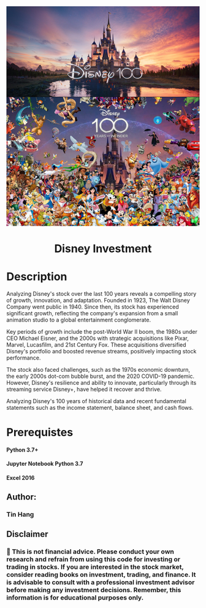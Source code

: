 <div style="text-align: center;"><img src="Disney100Years.PNG"></div><h1 align="center">Disney Investment</h1>

# Description
Analyzing Disney's stock over the last 100 years reveals a compelling story of growth, innovation, and adaptation. Founded in 1923, The Walt Disney Company went public in 1940. Since then, its stock has experienced significant growth, reflecting the company's expansion from a small animation studio to a global entertainment conglomerate.

Key periods of growth include the post-World War II boom, the 1980s under CEO Michael Eisner, and the 2000s with strategic acquisitions like Pixar, Marvel, Lucasfilm, and 21st Century Fox. These acquisitions diversified Disney's portfolio and boosted revenue streams, positively impacting stock performance.

The stock also faced challenges, such as the 1970s economic downturn, the early 2000s dot-com bubble burst, and the 2020 COVID-19 pandemic. However, Disney's resilience and ability to innovate, particularly through its streaming service Disney+, have helped it recover and thrive.  

Analyzing Disney's 100 years of historical data and recent fundamental statements such as the income statement, balance sheet, and cash flows.

# Prerequistes

#### Python 3.7+

#### Jupyter Notebook Python 3.7  

#### Excel 2016

## Author:  
### Tin Hang  

## Disclaimer
### 🔴 This is not financial advice. Please conduct your own research and refrain from using this code for investing or trading in stocks. If you are interested in the stock market, consider reading books on investment, trading, and finance. It is advisable to consult with a professional investment advisor before making any investment decisions. Remember, this information is for educational purposes only.    
